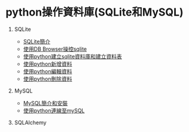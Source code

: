 # python操作資料庫(SQLite和MySQL)
1. SQLite
	- [SQLite簡介](./sqlite/SQLite簡介)
	- [使用DB Browser操控sqlite](./sqlite/用DB_Browser操控sqlite)
	- [使用python建立sqlite資料庫和建立資料表](./sqlite/使用python建立sqlite資料庫和建立資料表)
	- [使用python新增資料](./sqlite/使用python新增資料)
	- [使用python編輯資料](./sqlite/使用python編輯資料)
	- [使用python刪除資料](./sqlite/使用python刪除資料)

2. MySQL
	- [MySQL簡介和安裝](./mySQL/mySQL簡介和安裝)
	- [使用python連線至mySQL](./連線mySQL)

3. SQLAlchemy